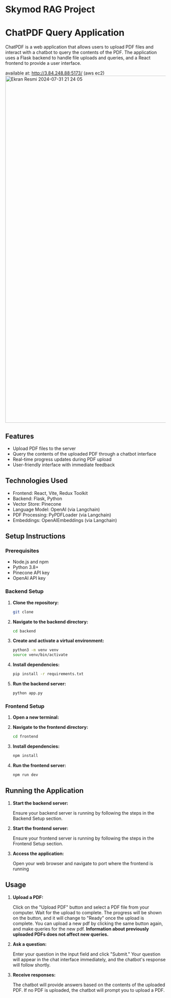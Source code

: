 # Skymod RAG Project
# ChatPDF Query Application

ChatPDF is a web application that allows users to upload PDF files and interact with a chatbot to query the contents of the PDF. The application uses a Flask backend to handle file uploads and queries, and a React frontend to provide a user interface.

available at: http://3.84.248.88:5173/ (aws ec2)
<img width="1087" alt="Ekran Resmi 2024-07-31 21 24 05" src="https://github.com/user-attachments/assets/055cd6ee-8caa-4627-ae4e-ae5c292035e9">

## Features
- Upload PDF files to the server
- Query the contents of the uploaded PDF through a chatbot interface
- Real-time progress updates during PDF upload
- User-friendly interface with immediate feedback

## Technologies Used

- Frontend: React, Vite, Redux Toolkit
- Backend: Flask, Python
- Vector Store: Pinecone
- Language Model: OpenAI (via Langchain)
- PDF Processing: PyPDFLoader (via Langchain)
- Embeddings: OpenAIEmbeddings (via Langchain)

## Setup Instructions

### Prerequisites

- Node.js and npm
- Python 3.8+
- Pinecone API key
- OpenAI API key

### Backend Setup

1. **Clone the repository:**

    ```sh
    git clone 
    ```

2. **Navigate to the backend directory:**

    ```sh
    cd backend
    ```

3. **Create and activate a virtual environment:**

    ```sh
    python3 -m venv venv
    source venv/bin/activate
    ```

4. **Install dependencies:**

    ```sh
    pip install -r requirements.txt
    ```

5. **Run the backend server:**

    ```sh
    python app.py
    ```

### Frontend Setup

1. **Open a new terminal:**

2. **Navigate to the frontend directory:**

    ```sh
   cd frontend
    ```

3. **Install dependencies:**

    ```sh
    npm install
    ```

4. **Run the frontend server:**

    ```sh
    npm run dev
    ```

## Running the Application

1. **Start the backend server:**

    Ensure your backend server is running by following the steps in the Backend Setup section.

2. **Start the frontend server:**

    Ensure your frontend server is running by following the steps in the Frontend Setup section.

3. **Access the application:**

    Open your web browser and navigate to port where the frontend is running

## Usage

1. **Upload a PDF:**

    Click on the "Upload PDF" button and select a PDF file from your computer. Wait for the upload to complete. The progress will be shown on the button, and it will change to "Ready" once the upload is complete.
    You can upload a new pdf by clicking the same button again, and make queries for the new pdf.
**Information about previously uploaded PDFs does not affect new queries.**
3. **Ask a question:**

    Enter your question in the input field and click "Submit." Your question will appear in the chat interface immediately, and the chatbot's response will follow shortly.

4. **Receive responses:**

    The chatbot will provide answers based on the contents of the uploaded PDF. If no PDF is uploaded, the chatbot will prompt you to upload a PDF.


